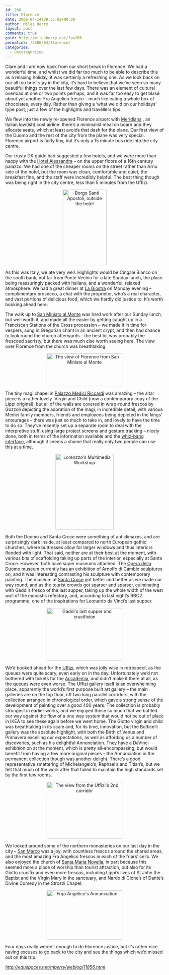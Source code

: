 ```yaml
---
id: 266
title: Florence
date: 2006-04-14T09:35:02+00:00
author: Miles Berry
layout: post 
comments: true
guid: http://milesberry.net/?p=266
permalink: /2006/04/florence/
categories:
  - Uncategorized
---
```

Clare and I are now back from our short break in Florence. We had a wonderful time, and whilst we did far too much to be able to describe this as a relaxing holiday, it was certainly a refreshing one. As we look back on our all too brief stay in the city, it’s hard to believe that we’ve seen so many beautiful things over the last few days. There was an element of cultural overload at one or two points perhaps, and it was far too easy to get blasé about yet another Fra Angelico fresco – much like eating a whole box of chocolates, every day. Rather than giving a ‘what we did on our holidays’ type post, just a few of the highlights and travellers tips.<!--more-->

We flew into the newly re-opened Florence airport with [Meridiana](http://www.meridiana.it/) , an Italian low(ish) cost airline: there’s a minimalist meal on board and they allocate seats, which at least avoids that dash for the plane. Our first view of the Duomo and the rest of the city from the plane was very special. Florence airport is fairly tiny, but it’s only a 15 minute bus ride into the city centre.

Our trusty DK guide had suggested a few hotels, and we were more than happy with the [Hotel Alessandra](http://www.hotelalessandra.com/) – on the upper floors of a 16th century palazzo. We had one of the cheaper rooms on the street rather than Arno side of the hotel, but the room was clean, comfortable and quiet, the breakfast fine, and the staff were incredibly helpful. The best thing though was being right in the city centre, less than 5 minutes from the Uffizi.</p> 

<div style="text-align: center">
  <img src="http://static.flickr.com/52/128316686_b9ee57ec5d_m.jpg" border="0" alt="Borgo Santi Apostoli, outside the hotel" width="139" height="240" />
</div>

</a>

As this was Italy, we ate very well. Highlights would be Cingale Bianco on the south bank, not far from Ponte Vechio for a late Sunday lunch, the place being reassuringly packed with Italians, and a wonderful, relaxed atmosphere. We had a great dinner at [La Giostra](///Users/mberry/Desktop/www.ristorantelagiostra.com) on Monday evening – complimentary prosecco, a chat with the proprietor, who’s a real character, and vast portions of delicious food, which we hardly did justice to. It’s worth booking ahead here.

The walk up to [San Miniato al Monte](http://en.wikipedia.org/wiki/Basilica_di_San_Miniato_al_Monte) was hard work after our Sunday lunch, but well worth it, and made all the easier by getting caught up in a Franciscan Stations of the Cross procession – we made it in time for vespers, sung in Gregorian chant in an ancient crypt, and then had chance to look round the church afterwards – the best bit was probably the frescoed sacristy, but there was much else worth seeing here. The view over Florence from the church was breathtaking.

<p align="center">
  <a href="http://www.flickr.com/photos/mberry/128316405/"><img src="http://static.flickr.com/56/128316405_3c6ed838b7_m.jpg" border="0" alt="The view of Florence from San Miniato al Monte" width="240" height="104" /></a>
</p>

The tiny magi chapel in [Palazzo Medici Riccardi](http://www.palazzo-medici.it/) was amazing – the altar piece is a rather lovely  Virgin and Child (now a contemporary copy of the Lippi original), but all of the walls are covered in wrap-round frescos by Gozzoli depicting the adoration of the magi, in incredible detail, with various Medici family members, friends and employees being depicted in the kings’ entourages – there was just so much to take in, and lovely to have the time to do so. They’ve recently set up a separate room to deal with the interpretive stuff, using large project screens and gesture tracking – nicely done, both in terms of the information available and the [whiz-bang interface](http://www.palazzo-medici.it/eng/sperimenta.htm), although it seems a shame that really only two people can use this at a time.

<p align="center">
  <a href="http://www.flickr.com/photos/mberry/128317095/"><img src="http://static.flickr.com/45/128317095_82948e3110_m.jpg" border="0" alt="Lorenzzo's Multimedia Workshop" width="185" height="240" /></a>
</p>

Both the Duomo and Santa Croce were something of anticlimaxes, and are surprisingly dark inside, at least compared to north European gothic churches, where buttresses allow for larger windows and thus interiors flooded with light. That said, neither are at their best at the moment, with various bits of scaffolding taking up parts of the interior, especially at Santa Croce. However, both have super museums attached. The [Opera della Duomo museum](http://www.operaduomo.firenze.it/) currently has an exhibition of Arnolfo di Cambio sculptures on, and it was interesting contrasting his sculpture with contemporary painting. The museum at [Santa Croce](http://en.wikipedia.org/wiki/Basilica_di_Santa_Croce_di_Firenze) got better and better as we made our way round, and as the tourist crowds got sparser and sparser, culminating with Gaddi’s fresco of the last supper, taking up the whole width of the west wall of the monastic refectory, and, according to last night’s BBC2 programme, one of the inspirations for Leonardo da Vinci’s last supper.

<p align="center">
  <a href="http://www.flickr.com/photos/mberry/128316207/"><img src="http://static.flickr.com/51/128316207_5ee77f92f7_m.jpg" border="0" alt="Gaddi's last supper and crucifixion" width="240" height="167" /></a>
</p>

We’d booked ahead for the [Uffizi](http://www.uffizi.firenze.it/), which was jolly wise in retrospect, as the queues were quite scary, even early on in the day. Unfortunately we’d not bothered with tickets for the [Accademia](http://www.polomuseale.firenze.it/accademia/), and didn’t make it there at all, as the queues were even worse. The Uffizi gallery itself is an overwhelming place, apparently the world’s first purpose built art gallery – the main galleries are on the top floor, off two long parallel corridors, with the collection arranged in chronological order, which gave a strong sense of the development of painting over a good 400 years. The collection is probably strongest in earlier works, and we enjoyed these so much that we battled our way against the flow of a one way system that would not be out of place in IKEA to see these again before we went home. The Giotto virgin and child was breathtaking in its scale and, for its time, innovation, but the Botticelli gallery was the absolute highlight, with both the Birth of Venus and Primavera excelling our expectations, as well as affording us a number of discoveries, such as his delightful Annunciation. They have a DaVinci exhibition on at the moment, which is pretty all-encompassing, but would benefit from having a few more original pieces – the Annunciation in the permanent collection though was another delight. There’s a good representative smattering of Michelangelo’s, Raphael’s and Titian’s, but we felt that much of the work after that failed to maintain the high standards set by the first few rooms.

<p align="center">
  <a href="http://www.flickr.com/photos/mberry/128315604/"><img src="http://static.flickr.com/45/128315604_ef377d1584_m.jpg" border="0" alt="The view from the Uffizi's 2nd corridor" width="240" height="180" /></a>
</p>

We looked around some of the northern monasteries on our last day in the city – [San Marco](http://www.polomuseale.firenze.it/english/musei/sanmarco/) was a joy, with countless frescos around the shared areas, and the most amazing Fra Angelico frescos in each of the friars’ cells. We also enjoyed the church of [Santa Maria Novella](http://en.wikipedia.org/wiki/Santa_Maria_Novella), in part because this seemed more a place of worship than tourist attraction, but also for its Giotto crucifix and even more frescos, including Lippi’s lives of St John the Baptist and the Virgin Mary in the sanctuary, and Nardo di Cione’s of Dante’s Divine Comedy in the Strozzi Chapel.

<p align="center">
  <a href="http://www.flickr.com/photos/mberry/128315850/"><img src="http://static.flickr.com/48/128315850_4e633262d0_m.jpg" border="0" alt="Frqa Angelico's Annunciation" width="240" height="156" /></a>
</p>

Four days really weren&#8217;t enough to do Florence justice, but it&#8217;s rather nice having excuses to go back to the city and see the things which we’d missed out on this trip.

_<http://eduspaces.net/mberry/weblog/11856.html>_